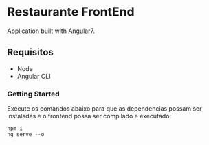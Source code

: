 # Restaurante FrontEnd

Application built with Angular7.

## Requisitos

* Node
* Angular CLI

### Getting Started

Execute os comandos abaixo para que as dependencias possam ser instaladas e o frontend possa ser compilado e executado:

```
npm i
ng serve --o
```


